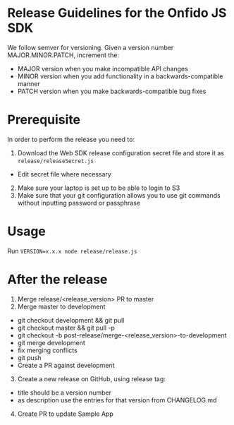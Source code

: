 # Release Guidelines for the Onfido JS SDK
We follow semver for versioning. Given a version number MAJOR.MINOR.PATCH, increment the:

- MAJOR version when you make incompatible API changes
- MINOR version when you add functionality in a backwards-compatible manner
- PATCH version when you make backwards-compatible bug fixes

# Prerequisite
In order to perform the release you need to:
1. Download the Web SDK release configuration secret file and store it as `release/releaseSecret.js`
  - Edit secret file where necessary
2. Make sure your laptop is set up to be able to login to S3
3. Make sure that your git configuration allows you to use git commands without inputting password or passphrase

# Usage
Run `VERSION=x.x.x node release/release.js`

# After the release
1. Merge release/<release_version> PR to master
2. Merge master to development
  - git checkout development && git pull
  - git checkout master && git pull -p
  - git checkout -b post-release/merge-<release_version>-to-development
  - git merge development
  - fix merging conflicts
  - git push
  - Create a PR against development
3. Create a new release on GitHub, using release tag:
  - title should be a version number <VERSION>
  - as description use the entries for that version from CHANGELOG.md
4. Create PR to update Sample App
